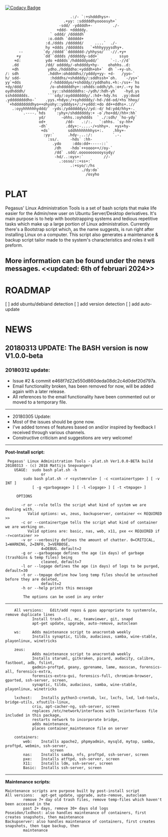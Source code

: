 [![Codacy Badge](https://api.codacy.com/project/badge/Grade/6975700247d543379109da35892a2e73)](https://www.codacy.com/app/pegasus.ict/PLAT?utm_source=github.com&amp;utm_medium=referral&amp;utm_content=pegasusict/PLAT&amp;utm_campaign=Badge_Grade)

```
                             .:/- `:+shdddhys+-             
                          .+yy: :sdddddhyoooosyh+`          
                        -sdd/ -yddddh+-         ./-         
                       +ddd- +dddddy.                       
                    ` oddd/ /dddddh`                        
                   :o.dddh `dddddd+                         
                  :d./ddds /dddddd/     ....`  ./-          
                  hy +ddds /dddddds   `+hhhyyyysdhy+.       
      --         `dy /dddd``ddddddd-/yhhyso/```-//.+y+      
     +y          `dd``dddds /ddddddy-sdd+`         ssyo     
    +d:           ydo +dddds`/hdddddyodd/`     `-:.-//d`    
   .dd            /dd/ oddddy/-ohddddy+hy-    ohohhs..d:    
   +dh             ydho./hddddho:+ydddh+oh+`  dh `-+y-sh.   
/: sdh             .hddh+:ohddddhs//ydddy+yy- +d-   /yyo-`  
h/ sdd-             :hdddhs/+shddddy/:sddhssh+`oh.   `-/ys+`
yy`+dds             /-hdddddyo/+shdddy//yddhohs.+h:-/ss+-`hs
+dy/ddd/            /o-ohdddddhy+::ohdds:oddh/yh.:o+/.-+y ho
oydhdddh/            sy::shddddddhs:-/ydh/:hdh-yh`   -hyd.ys
sshdddddds.        ```sdy/:oydddddddy/.:hd+-hdy.hs  .yy:dood
.yddddddddho-`    .yys.+hdyo:/+syhddddy/-hd-/dd-od/+hs`hhoy/
 `+hddddddddhyo++ohyohy::ydddys+/:/+yddd:+do dd++ddhs+.://` 
   .:oyyhhhhhhyddd/` -yds:/yddddddys//yd:-d/ hd:ydd/hhy+-.  
       `.----.`hds    `:yhy+/shddddddy:+ -o`/ho+dd//hh+:hh` 
               yd/       -ohhs.:oyhddds  ` ./:sdh/ `ho-ydy` 
               od+         /dd-   .:/:.   `:ohhs. `sy-hh+`  
               -dh`        .ddy+:-....-/+shhy+.  +ys+hy-    
                +ds`        sddhhhhhhhhys+:.    .hhy+-      
                 :yy:`      .hdy-...:/:         `.-.        
                   :ss/.     -hds` :hh-                     
                     .ydo     :ddo:dd+-----::`              
                      /dh    -hdo`++oooo++//oy-`            
                      /dd` .sdd/.ooooooooooysydy/           
                      -hd/..:oys+:`         //-`            
                        .:osso/::+ss+:`                     
                             .:+syo/:/hs                    
                                  ./dy:do`                  
                                    /osyho                  

```
# PLAT
Pegasus' Linux Administration Tools is a set of bash scripts that make life 
easier for the Admin/new user on Ubuntu Server/Desktop derivatives.
It's main purpose is to help with bootstrapping systems and tedious repetitive
 tasks which make up a large portion of Linux administration.
Currently there's a Bootstrap script which, as the name suggests, is run right
 after installing Linux on a computer.
This script also generates a maintenance & backup script tailor made to the
 system's characteristics and roles it will preform.

More information can be found under the news messages.
<<updated: 6th of februari 2024>>
---
# ROADMAP
[ ] add ubuntu/debiand detection
[ ] add version detection
[ ] add auto-update

# NEWS

 ## 20180313 UPDATE: The BASH version is now V1.0.0-beta

### 20180312 update:
* Issue #2 & commit e468f7d22e550d860deda08dc2c4d0def20d797a.
* Email functionality broken, has been removed for now, will be added again
 with a later release.
* All references to the email functionality have been commented out or moved
 to a temporary file.
---
* 20180305 Update:
* Most of the issues should be gone now.
* I've added tonnes of features based on and/or inspired by feedback I received
 through various channels.
* Constructive criticism and suggestions are very welcome!
---

**Post-Install script:**

     Pegasus' Linux Administration Tools - plat.sh Ver1.0.0-BETA build 20180313 - (c) 2018 Mattijs Snepvangers
        USAGE:	sudo bash plat.sh -h
                    or
            sudo bash plat.sh -r <systemrole> [ -c <containertype> ] [ -v INT ]
                [ -g <garbageage> ] [ -l <logage> ] [ -t <tmpage> ]

         OPTIONS

           -r or --role tells the script what kind of system we are dealing with.
              Valid options: ws, zeus, backupserver, container << REQUIRED >>
           -c or --containertype tells the script what kind of container we are working on.
              Valid options are: basic, nas, web, x11, pxe << REQUIRED if -r=container >>
           -v or --verbosity defines the amount of chatter. 0=CRITICAL, 1=WARNING, 2=INFO, 3=VERBOSE,
                    4=DEBUG. default=2
           -g or --garbageage defines the age (in days) of garbage (trashbins & temp files) being
                    cleaned, default=7
           -l or --logage defines the age (in days) of logs to be purged, default=30
           -t or --tmpage define how long temp files should be untouched before they are deleted,
                    default=2
           -h or --help prints this message

            The options can be used in any order

---

        All versions:	Edit/add repos & ppas appropriate to systemrole, remove duplicate lines
                Install trash-cli, mc, teamviewer, git, snapd
                apt-get update, upgrade, auto-remove, autoclean

        ws:		Adds maintenance script to anacrontab weekly
                Installs synaptic, tilda, audacious, samba, wine-stable, playonlinux, winetricks

        zeus:
                Adds maintenance script to anacrontab weekly
                Installs staruml, gitkraken, picard, audacity, calibre, fastboot, adb, fslint,
                gadmin-proftpd, geany, gprename, lame, masscan, forensics-all, forensics-extra,
                forensics-extra-gui, forensics-full, chromium-browser, gparted, ssh-server, screen,
                synaptic, tilda, audacious, samba, wine-stable, playonlinux, winetricks

        lxchost:	Installs python3-crontab, lxc, lxcfs, lxd, lxd-tools, bridge-utils, xfsutils-linux,
                criu, apt-cacher-ng, ssh-server, screen
                replaces /etc/network/interfaces with lxcinterfaces file included in this package,
                restarts network to incorporate bridge,
                adds maintenance,
                places container_maintenance file on server

        containers:
            web:	Installs apache2, phpmyadmin, mysqld, mytop, samba, proftpd, webmin, ssh-server,
                        screen
            nas:	Installs samba, nfs, proftpd, ssh-server, screen
            pxe:	Installs atftpd, ssh-server, screen
            X11:	Installs ldm, ssh-server, screen
            Basic:	Installs ssh-server, screen

---
**Maintenance scripts:**

    Maintenance scripts are purpose built by post-install script
    All versions:	apt-get update, upgrade, auto-remove, autoclean
            remove 7+ day old trash files, remove temp-files which haven't been accessed in the
            past 2+ days, remove 30+ days old logs
    Poseidon/lxdhost: also handles maintenance of containers, first creates snapshots, then maintenance
    Backupserver: also handles maintenance of containers, first creates snapshots, then tape backup, then
            maintenance
